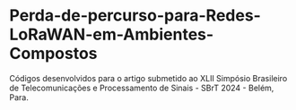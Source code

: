 # Perda-de-percurso-para-Redes-LoRaWAN-em-Ambientes-Compostos
Códigos desenvolvidos para o artigo submetido ao XLII Simpósio Brasileiro de Telecomunicações e Processamento de Sinais - SBrT 2024 - Belém, Para.
